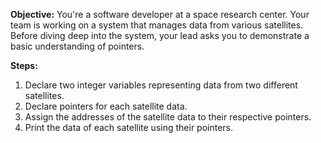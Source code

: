**Objective:**
You're a software developer at a space research center. Your team is working on a system that manages data from various satellites. Before diving deep into the system, your lead asks you to demonstrate a basic understanding of pointers.

**Steps:**
1. Declare two integer variables representing data from two different satellites.
2. Declare pointers for each satellite data.
3. Assign the addresses of the satellite data to their respective pointers.
4. Print the data of each satellite using their pointers.
